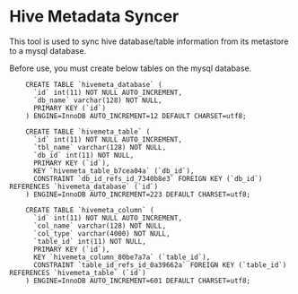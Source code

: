 
# Hive Metadata Syncer #

This tool is used to sync hive database/table information from its metastore to a mysql database.

Before use, you must create below tables on the mysql database.

``` mysql
    CREATE TABLE `hivemeta_database` (
      `id` int(11) NOT NULL AUTO_INCREMENT,
      `db_name` varchar(128) NOT NULL,
      PRIMARY KEY (`id`)
    ) ENGINE=InnoDB AUTO_INCREMENT=12 DEFAULT CHARSET=utf8;

    CREATE TABLE `hivemeta_table` (
      `id` int(11) NOT NULL AUTO_INCREMENT,
      `tbl_name` varchar(128) NOT NULL,
      `db_id` int(11) NOT NULL,
      PRIMARY KEY (`id`),
      KEY `hivemeta_table_b7cea04a` (`db_id`),
      CONSTRAINT `db_id_refs_id_7340b8e3` FOREIGN KEY (`db_id`) REFERENCES `hivemeta_database` (`id`)
    ) ENGINE=InnoDB AUTO_INCREMENT=223 DEFAULT CHARSET=utf8;

    CREATE TABLE `hivemeta_column` (
      `id` int(11) NOT NULL AUTO_INCREMENT,
      `col_name` varchar(128) NOT NULL,
      `col_type` varchar(4000) NOT NULL,
      `table_id` int(11) NOT NULL,
      PRIMARY KEY (`id`),
      KEY `hivemeta_column_80be7a7a` (`table_id`),
      CONSTRAINT `table_id_refs_id_0a39662a` FOREIGN KEY (`table_id`) REFERENCES `hivemeta_table` (`id`)
    ) ENGINE=InnoDB AUTO_INCREMENT=601 DEFAULT CHARSET=utf8;
```
